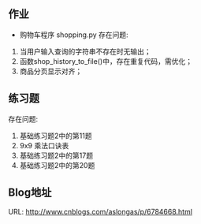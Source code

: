 
## 作业
* 购物车程序
shopping.py
存在问题:
1. 当用户输入查询的字符串不存在时无输出；
2. 函数shop_history_to_file()中，存在重复代码，需优化；
3. 商品分页显示对齐；

## 练习题
存在问题:
1. 基础练习题2中的第11题
2. 9x9 乘法口诀表
3. 基础练习题2中的第17题
4. 基础练习题2中的第20题

## Blog地址
URL: http://www.cnblogs.com/aslongas/p/6784668.html

